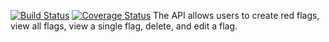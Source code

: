 [![Build Status](https://travis-ci.com/gatemadavid/iReporter2.svg?branch=ch-test-redflags)](https://travis-ci.com/gatemadavid/iReporter2) [![Coverage Status](https://coveralls.io/repos/github/gatemadavid/iReporter2/badge.svg?branch=ch-test-redflags)](https://coveralls.io/github/gatemadavid/iReporter2?branch=ch-test-redflags)
The API allows users to create red flags, view all flags, view a single flag, delete, and edit a flag.
